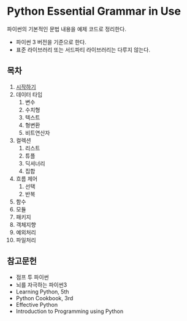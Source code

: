 # Python Essential Grammar in Use
파이썬의 기본적인 문법 내용을 예제 코드로 정리한다.
* 파이썬 3 버전을 기준으로 한다.
* 표준 라이브러리 또는 서드파티 라이브러리는 다루지 않는다.

## 목차
1. [시작하기](01_getting_started/README.md)
1. 데이터 타입
    1. 변수
    1. 수치형
    1. 텍스트
    1. 형변환
    1. 비트연산자
1. 컬렉션
    1. 리스트
    1. 튜플
    1. 딕셔너리
    1. 집합
1. 흐름 제어
    1. 선택
    1. 반복
1. 함수
1. 모듈
1. 패키지
1. 객체지향
1. 예외처리
1. 파일처리

## 참고문헌
* 점프 투 파이썬
* 뇌를 자극하는 파이썬3
* Learning Python, 5th
* Python Cookbook, 3rd
* Effective Python
* Introduction to Programming using Python